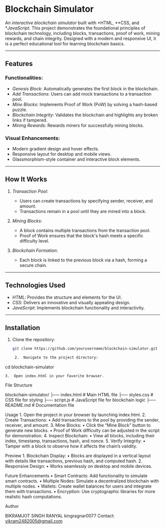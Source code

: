 # Blockchain Simulator  

An *interactive blockchain simulator* built with *HTML, **CSS, and **JavaScript*. This project demonstrates the foundational principles of blockchain technology, including blocks, transactions, proof of work, mining rewards, and chain integrity. Designed with a modern and responsive UI, it is a perfect educational tool for learning blockchain basics.

---

## Features  

### Functionalities:
- *Genesis Block*: Automatically generates the first block in the blockchain.
- *Add Transactions*: Users can add mock transactions to a transaction pool.
- *Mine Blocks*: Implements Proof of Work (PoW) by solving a hash-based puzzle.
- *Blockchain Integrity*: Validates the blockchain and highlights any broken links if tampered.
- *Mining Rewards*: Rewards miners for successfully mining blocks.

### Visual Enhancements:
- Modern gradient design and hover effects.
- Responsive layout for desktop and mobile views.
- Glassmorphism-style container and interactive block elements.

---

## How It Works  

1. *Transaction Pool*:  
   - Users can create transactions by specifying sender, receiver, and amount.  
   - Transactions remain in a pool until they are mined into a block.  

2. *Mining Blocks*:  
   - A block contains multiple transactions from the transaction pool.  
   - Proof of Work ensures that the block's hash meets a specific difficulty level.  

3. *Blockchain Formation*:  
   - Each block is linked to the previous block via a hash, forming a secure chain.  

---

## Technologies Used  

- *HTML*: Provides the structure and elements for the UI.  
- *CSS*: Delivers an innovative and visually appealing design.  
- *JavaScript*: Implements blockchain functionality and interactivity.  

---

## Installation  

1. Clone the repository:
   ```bash
   git clone https://github.com/yourusername/blockchain-simulator.git

	2.	Navigate to the project directory:

cd blockchain-simulator


	3.	Open index.html in your favorite browser.

File Structure

blockchain-simulator/
├── index.html      # Main HTML file
├── styles.css      # CSS file for styling
├── script.js       # JavaScript file for blockchain logic
├── README.md       # Documentation file

Usage
	1.	Open the project in your browser by launching index.html.
	2.	Create Transactions:
	•	Add transactions to the pool by providing the sender, receiver, and amount.
	3.	Mine Blocks:
	•	Click the “Mine Block” button to generate new blocks.
	•	Proof of Work difficulty can be adjusted in the script for demonstration.
	4.	Inspect Blockchain:
	•	View all blocks, including their index, timestamp, transactions, hash, and nonce.
	5.	Verify Integrity:
	•	Tamper with a block to observe how it affects the chain’s validity.

Preview
	1.	Blockchain Display:
	•	Blocks are displayed in a vertical layout with details like transactions, previous hash, and computed hash.
	2.	Responsive Design:
	•	Works seamlessly on desktop and mobile devices.

Future Enhancements
	•	Smart Contracts: Add functionality to simulate smart contracts.
	•	Multiple Nodes: Simulate a decentralized blockchain with multiple nodes.
	•	Wallets: Create wallet balances for users and integrate them with transactions.
	•	Encryption: Use cryptographic libraries for more realistic hash computations.

Author

BIKRAMJOT SINGH RANYAL
kingragnar0077
Contact: vikram2482005@gmail.com
